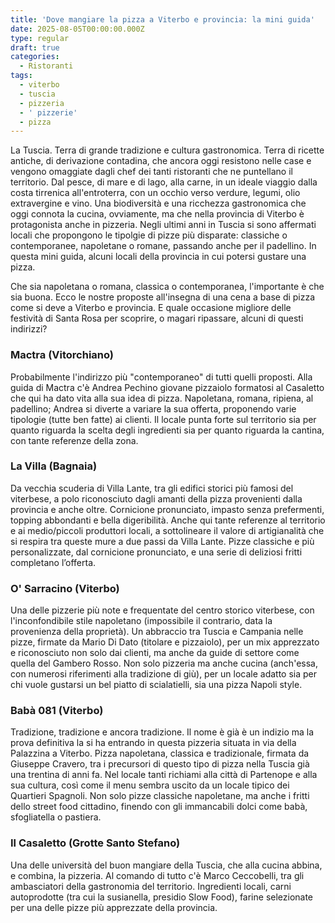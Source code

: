 ```yaml
---
title: 'Dove mangiare la pizza a Viterbo e provincia: la mini guida'
date: 2025-08-05T00:00:00.000Z
type: regular
draft: true
categories:
  - Ristoranti
tags:
  - viterbo
  - tuscia
  - pizzeria
  - ' pizzerie'
  - pizza
---
```


La Tuscia. Terra di grande tradizione e cultura gastronomica. Terra di ricette antiche, di derivazione contadina, che ancora oggi resistono nelle case e vengono omaggiate dagli chef dei tanti ristoranti che ne puntellano il territorio. Dal pesce, di mare e di lago, alla carne, in un ideale viaggio dalla costa tirrenica all'entroterra, con un occhio verso verdure, legumi, olio extravergine e vino. Una biodiversità e una ricchezza gastronomica che oggi connota la cucina, ovviamente, ma che nella provincia di Viterbo è protagonista anche in pizzeria. Negli ultimi anni in Tuscia si sono affermati locali che propongono le tipolgie di pizze più disparate: classiche o contemporanee, napoletane o romane, passando anche per il padellino. In questa mini guida, alcuni locali della provincia in cui potersi gustare una pizza.

Che sia napoletana o romana, classica o contemporanea, l'importante è che sia buona. Ecco le nostre proposte all'insegna di una cena a base di pizza come si deve a Viterbo e provincia. E quale occasione migliore delle festività di Santa Rosa per scoprire, o magari ripassare, alcuni di questi indirizzi?

### Mactra (Vitorchiano)

Probabilmente l'indirizzo più "contemporaneo" di tutti quelli proposti. Alla guida di Mactra c'è Andrea Pechino giovane pizzaiolo formatosi al Casaletto che qui ha dato vita alla sua idea di pizza. Napoletana, romana, ripiena, al padellino; Andrea si diverte a variare la sua offerta, proponendo varie tipologie (tutte ben fatte) ai clienti. Il locale punta forte sul territorio sia per quanto riguarda la scelta degli ingredienti sia per quanto riguarda la cantina, con tante referenze della zona. 

### La Villa (Bagnaia)

Da vecchia scuderia di Villa Lante, tra gli edifici storici più famosi del viterbese, a polo riconosciuto dagli amanti della pizza provenienti dalla provincia e anche oltre. Cornicione pronunciato, impasto senza prefermenti, topping abbondanti e bella digeribilità. Anche qui tante referenze al territorio e ai medio/piccoli produttori locali, a sottolineare il valore di artigianalità che si respira tra queste mure a due passi da Villa Lante. Pizze classiche e più personalizzate, dal cornicione pronunciato, e una serie di deliziosi fritti completano l’offerta.

### O' Sarracino (Viterbo)

Una delle pizzerie più note e frequentate del centro storico viterbese, con l'inconfondibile stile napoletano (impossibile il contrario, data la provenienza della proprietà). Un abbraccio tra Tuscia e Campania nelle pizze, firmate da Mario Di Dato (titolare e pizzaiolo),  per un mix apprezzato e riconosciuto non solo dai clienti, ma anche da guide di settore come quella del Gambero Rosso. Non solo pizzeria ma anche cucina (anch'essa, con numerosi riferimenti alla tradizione di giù), per un locale adatto sia per chi vuole gustarsi un bel piatto di scialatielli, sia una pizza Napoli style. 

### Babà 081 (Viterbo)

Tradizione, tradizione e ancora tradizione. Il nome è già è un indizio ma la prova definitiva la si ha entrando in questa pizzeria situata in via della Palazzina a Viterbo. Pizza napoletana, classica e tradizionale, firmata da Giuseppe Cravero, tra i precursori di questo tipo di pizza nella Tuscia già una trentina di anni fa. Nel locale tanti richiami alla città di Partenope e alla sua cultura, così come il menu sembra uscito da un locale tipico dei Quartieri Spagnoli. Non solo pizze classiche napoletane, ma anche i fritti dello street food cittadino, finendo con gli immancabili dolci come babà, sfogliatella o pastiera.

### Il Casaletto (Grotte Santo Stefano)

Una delle università del buon mangiare della Tuscia, che alla cucina abbina, e combina, la pizzeria. Al comando di tutto c'è Marco Ceccobelli, tra gli ambasciatori della gastronomia del territorio. Ingredienti locali, carni autoprodotte (tra cui la susianella, presidio Slow Food), farine selezionate per una delle pizze più apprezzate della provincia. 
